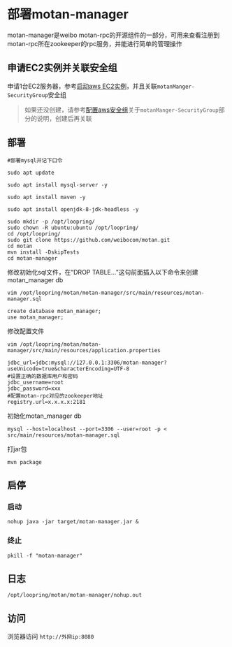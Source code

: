 # 部署motan-manager

motan-manager是weibo motan-rpc的开源组件的一部分，可用来查看注册到motan-rpc所在zookeeper的rpc服务，并能进行简单的管理操作

## 申请EC2实例并关联安全组
申请1台EC2服务器，参考[启动aws EC2实例](new_ec2_cn.md)，并且关联`motanManger-SecurityGroup`安全组

> 如果还没创建，请参考[配置aws安全组](security_group_cn.md)关于`motanManger-SecurityGroup`部分的说明，创建后再关联

## 部署
```
#部署mysql并记下口令

sudo apt update

sudo apt install mysql-server -y

sudo apt install maven -y

sudo apt install openjdk-8-jdk-headless -y

sudo mkdir -p /opt/loopring/
sudo chown -R ubuntu:ubuntu /opt/loopring/
cd /opt/loopring/
sudo git clone https://github.com/weibocom/motan.git
cd motan
mvn install -DskipTests
cd motan-manager
```

修改初始化sql文件，在“DROP TABLE...”这句前面插入以下命令来创建motan_manager db

`vim /opt/loopring/motan/motan-manager/src/main/resources/motan-manager.sql`

```
create database motan_manager;
use motan_manager;
```

修改配置文件

`vim /opt/loopring/motan/motan-manager/src/main/resources/application.properties`

```
jdbc_url=jdbc:mysql://127.0.0.1:3306/motan-manager?useUnicode=true&characterEncoding=UTF-8
#设置正确的数据库用户和密码
jdbc_username=root
jdbc_password=xxx
#配置motan-rpc对应的zookeeper地址
registry.url=x.x.x.x:2181
```

初始化motan_manager db

`mysql --host=localhost --port=3306 --user=root -p < src/main/resources/motan-manager.sql`

打jar包

`mvn package`

## 启停

### 启动
`nohup java -jar target/motan-manager.jar &`

### 终止
`pkill -f "motan-manager"`

## 日志
`/opt/loopring/motan/motan-manager/nohup.out`

## 访问
浏览器访问 `http://外网ip:8080`
